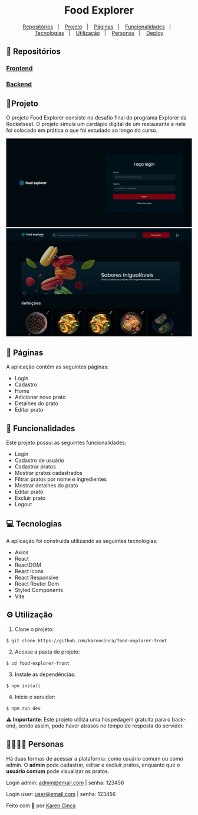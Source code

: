 <h1 align='center'>
  Food Explorer
</h1>

<p align="center">
  <a href="#📌-repositórios">Repositórios</a>&nbsp;&nbsp;&nbsp;|&nbsp;&nbsp;&nbsp;
  <a href="#📁projeto">Projeto</a>&nbsp;&nbsp;&nbsp;|&nbsp;&nbsp;&nbsp;
  <a href="#📄-páginas">Páginas</a>&nbsp;&nbsp;&nbsp;|&nbsp;&nbsp;&nbsp;
  <a href="#🔧-funcionalidades">Funcionalidades</a>&nbsp;&nbsp;&nbsp;|&nbsp;&nbsp;&nbsp;
  <a href="#💻-tecnologias">Tecnologias</a>&nbsp;&nbsp;&nbsp;|&nbsp;&nbsp;&nbsp;
  <a href="#⚙-utilização">Utilização</a>&nbsp;&nbsp;&nbsp;|&nbsp;&nbsp;&nbsp;
  <a href="#👩‍💻👨‍💻-personas">Personas</a>&nbsp;&nbsp;&nbsp;|&nbsp;&nbsp;&nbsp;
  <a href="https://main--strong-marzipan-55dfeb.netlify.app/">Deploy</a>
</p>

## 📌 Repositórios

### [Frontend](https://github.com/karencinca/food-explorer-front)
### [Backend](https://github.com/karencinca/food-explorer-front)

## 📁Projeto
O projeto Food Explorer consiste no desafio final do programa Explorer da Rocketseat. O projeto simula um cardápio digital de um restaurante e nele foi colocado em prática o que foi estudado ao longo do curso.

<img src="./public/food-explorer-login.jpg">
<img src="./public/food-explorer-telainicial.jpg">

## 📄 Páginas
A aplicação contém as seguintes páginas:

- Login
- Cadastro
- Home
- Adicionar novo prato
- Detalhes do prato
- Editar prato

## 🔧 Funcionalidades
Este projeto possui as seguintes funcionalidades:

- Login
- Cadastro de usuário
- Cadastrar pratos
- Mostrar pratos cadastrados
- Filtrar pratos por nome e ingredientes
- Mostrar detalhes do prato
- Editar prato
- Excluir prato
- Logout

## 💻 Tecnologias
A aplicação foi construída utilizando as seguintes tecnologias:

- Axios
- React
- ReactDOM
- React Icons
- React Responsive
- React Router Dom
- Styled Components
- Vite

## ⚙ Utilização

1. Clone o projeto:

```
$ git clone https://github.com/karencinca/food-explorer-front
```

2. Acesse a pasta do projeto:

```
$ cd food-explorer-front
```

3. Instale as dependências:

```
$ npm install
```

4. Inicie o servidor:

```
$ npm run dev
```

⚠️ **Importante**: Este projeto utiliza uma hospedagem gratuita para o back-end, sendo assim, pode haver atrasos no tempo de resposta do servidor.

## 👩‍💻👨‍💻 Personas
Há duas formas de acessar a plataforma: como usuário comum ou como admin.
O <strong>admin</strong> pode cadastrar, editar e excluir pratos, enquanto que o <strong>usuário comum</strong> pode visualizar os pratos.

Login admin: admin@email.com |
senha: 123456

Login user: user@email.com | senha: 123456

Feito com 💜 por [Karen Cinca](https://www.linkedin.com/in/karencinca/)
